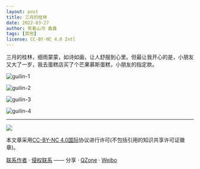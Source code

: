 ```yaml
---
layout: post
title: 三月的桂林
date: 2022-03-27
author: 笑看山河 鑫鑫
tags: [其他]
license: CC-BY-NC 4.0 Intl
---
```


三月的桂林，细雨蒙蒙，如诗如画，让人舒服到心里。但最让我开心的是，小朋友又大了一岁，我去蛋糕店买了个芒果慕斯蛋糕，小朋友的指定款。

<!-- more -->

![guilin-1](https://images.xilong.tk/guilin-1.jpg)

![guilin-2](https://images.xilong.tk/guilin-2.jpg)

![guilin-3](https://images.xilong.tk/guilin-3.jpg)

![guilin-4](https://images.xilong.tk/guilin-4.jpg)

---

[![](https://licensebuttons.net/l/by-nc/4.0/88x31.png)](https://creativecommons.org/licenses/by-nc/4.0/deed.zh)

本文章采用[CC-BY-NC 4.0国际](https://creativecommons.org/licenses/by-nc/4.0/deed.zh)协议进行许可(不包括引用的知识共享许可证徽章)。

[联系作者](mailto:email@xilong.tk) · [侵权联系](mailto:tort@xilong.tk) —— 分享 · [QZone](https://sns.qzone.qq.com/cgi-bin/qzshare/cgi_qzshare_onekey?url=https%3A%2F%2Fblog.xilong.tk%2Fguilin%2F&title=%E4%B8%89%E6%9C%88%E7%9A%84%E6%A1%82%E6%9E%97&site=%E7%AC%91%E7%9C%8B%E5%B1%B1%E6%B2%B3%E7%9A%84%E5%8D%9A%E5%AE%A2) · [Weibo](https://service.weibo.com/share/share.php?url=https%3A%2F%2Fblog.xilong.tk%2Fguilin%2F&count=1&title=%E4%B8%89%E6%9C%88%E7%9A%84%E6%A1%82%E6%9E%97&language=zh_cn)